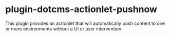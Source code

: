 plugin-dotcms-actionlet-pushnow
===============================

This plugin provides an actionlet that will automatically push content to one or more environments without a UI or user intervention
